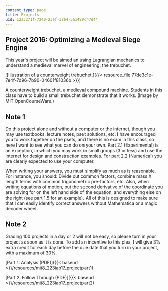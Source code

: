 ```yaml
---
content_type: page
title: Projects
uid: 12a3271f-7240-23ef-3864-5a1489d47d44
---
```


Project 2016: Optimizing a Medieval Siege Engine
------------------------------------------------

This year's project will be aimed an using Lagrangian mechanics to understand a medieval marvel of engineering; the trebuchet.

![Illustration of a counterweight trebuchet.]({{< resource_file 77de3c1e-7e4f-7d96-7b90-04601f81036b >}})

A counterweight trebuchet, a medieval compound machine. Students in this class have to build a small trebuchet demonstrate that it works. (Image by MIT OpenCourseWare.)

Note 1
------

Do this project alone and without a computer or the internet, though you may use textbooks, lecture notes, pset solutions, etc. **I** have encouraged you to work together on the psets, and there is no exam in this class, so here I want to see what you can do on your own. Part 2.1 (Experimental) is an exception, in which you may work in small groups (3 or less) and use the internet for design and construction examples. For part 2.2 (Numerical) you are clearly expected to use your computer.

When writing your answers, you must simplify as much as is reasonable. For instance, you should: Divide out common factors, combine mass X length terms with common trigonometric pre-factors, etc. Also, when writing equations of motion, put the second derivative of the coordinate you are solving for on the left hand side of the equation, and everything else on the right (see part 1.5 for an example). All of this is designed to make sure that I can easily identify correct answers without Mathematica or a magic decoder wheel.

Note 2
------

Grading 100 projects in a day or 2 will not be easy, so please turn in your project as soon as it is done. To add an incentive to this plea, I will give 3% extra credit for each day before the due date that you turn in your project, with a maximum of 30%.

[Part 1: Analysis (PDF)]({{< baseurl >}}/resources/mit8_223iap17_projectpart1)

[Part 2: Follow Through (PDF)]({{< baseurl >}}/resources/mit8_223iap17_projectpart2)